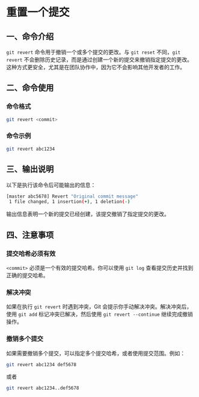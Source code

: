 # 重置一个提交

## 一、命令介绍

`git revert` 命令用于撤销一个或多个提交的更改。与 `git reset` 不同，`git revert` 不会删除历史记录，而是通过创建一个新的提交来撤销指定提交的更改。这种方式更安全，尤其是在团队协作中，因为它不会影响其他开发者的工作。

## 二、命令使用

### 命令格式

```bash
git revert <commit>
```

### 命令示例

```bash
git revert abc1234
```

## 三、输出说明

以下是执行该命令后可能输出的信息：

```bash
[master abc5678] Revert "Original commit message"
 1 file changed, 1 insertion(+), 1 deletion(-)
```

输出信息表明一个新的提交已经创建，该提交撤销了指定提交的更改。

## 四、注意事项

### 提交哈希必须有效

`<commit>` 必须是一个有效的提交哈希。你可以使用 `git log` 查看提交历史并找到正确的提交哈希。

### 解决冲突

如果在执行 `git revert` 时遇到冲突，Git 会提示你手动解决冲突。解决冲突后，使用 `git add` 标记冲突已解决，然后使用 `git revert --continue` 继续完成撤销操作。

### 撤销多个提交

如果需要撤销多个提交，可以指定多个提交哈希，或者使用提交范围。例如：

```bash
git revert abc1234 def5678
```

或者

```bash
git revert abc1234..def5678
```